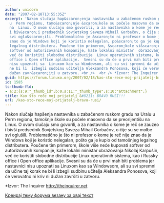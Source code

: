 ```yaml
---
author: unicorn
date: "2007-02-18T13:55:35Z"
excerpt: 'Nakon slučaja hap&scaron;enja nastavnika u zabačenom ruskom gradu na Uralu
  u  Perm regionu, tamo&scaron;nje &scaron;kole su počele masovno da se preorijenti&scaron;u
  na  Linux. O ovom slučaju smo govorili, a za nastavnika o kome je reč se  zauzeo
  i biv&scaron;i predsednik Sovjetskog Saveza Mihail Gorbačov, o čije su  se molbe
  svi oglu&scaron;ili. Problematično je &scaron;to ni profesor o kome je reč  nije
  znao da je Windows koji je koristio nelegalan, po&scaron;to ga je kupio od  tamo&scaron;njeg
  legalnog distributera. Poučene tim primerom, &scaron;kole vi&scaron;e neće  kupovati
  softver od autorizovanih kompanije, kaže lokalni ministar  obrazovanja Nikolaj Karpu&scaron;in,
  već će koristiti slobodne distribucije  Linux operativnih sistema, kao i Russky
  office i Open office aplikacije.  Svesni su da će u prvi mah biti problema jer nastavnici
  nisu upoznati sa  Linuxom kao sa Windowsom, ali su svi spremni da učine taj korak
  ne bi li  izbegli sudbinu učitelja Aleksandra Ponosova, koji će verovatno ni kriv  ni
  dužan zavr&scaron;iti u zatvoru. <br />  <br /> *Izvor: The Inquirer <a href="http://theinquirer.net/">&lt;http://theinquirer.net&gt;</a>'
guid: https://forum.linuxo.org/2007/02/18/kao-sto-rece-moj-prijatelj-bravo-rusi/
id: 1585
tc-thumb-fld:
- a:2:{s:9:"_thumb_id";b:0;s:11:"_thumb_type";s:10:"attachment";}
title: Kao što reče moj prijatelj &#8211; BRAVO RUSI!!!
url: /kao-sto-rece-moj-prijatelj-bravo-rusi/
---
```

Nakon slučaja hap&scaron;enja nastavnika u zabačenom ruskom gradu na Uralu u Perm regionu, tamo&scaron;nje &scaron;kole su počele masovno da se preorijenti&scaron;u na Linux. O ovom slučaju smo govorili, a za nastavnika o kome je reč se zauzeo i biv&scaron;i predsednik Sovjetskog Saveza Mihail Gorbačov, o čije su se molbe svi oglu&scaron;ili. Problematično je &scaron;to ni profesor o kome je reč nije znao da je Windows koji je koristio nelegalan, po&scaron;to ga je kupio od tamo&scaron;njeg legalnog distributera. Poučene tim primerom, &scaron;kole vi&scaron;e neće kupovati softver od autorizovanih kompanije, kaže lokalni ministar obrazovanja Nikolaj Karpu&scaron;in, već će koristiti slobodne distribucije Linux operativnih sistema, kao i Russky office i Open office aplikacije. Svesni su da će u prvi mah biti problema jer nastavnici nisu upoznati sa Linuxom kao sa Windowsom, ali su svi spremni da učine taj korak ne bi li izbegli sudbinu učitelja Aleksandra Ponosova, koji će verovatno ni kriv ni dužan zavr&scaron;iti u zatvoru. 

*Izvor: The Inquirer [<http://theinquirer.net>](http://theinquirer.net/)<!--break-->

  
[](http://theinquirer.net/)

[Креирај тему форума везану за овај текст](https://linuxo.org/nova-tema-na-forumu/?se_pid=1585)